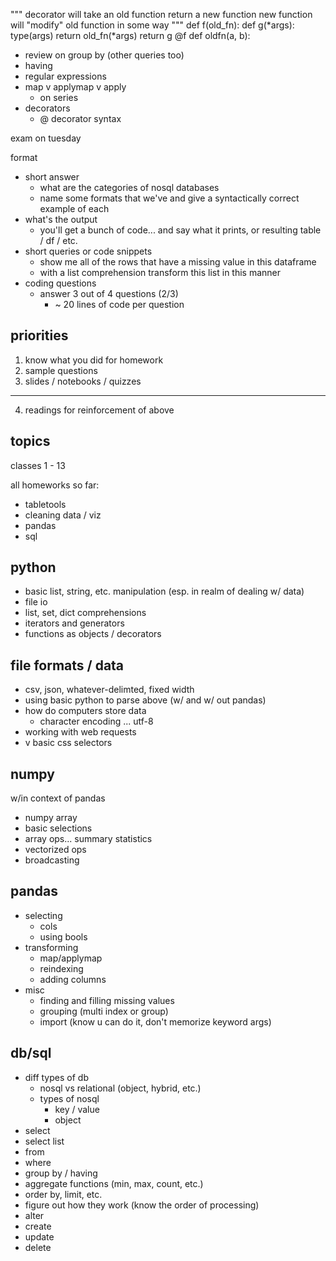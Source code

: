 """
decorator will take an old function
return a new function
new function will "modify" old function in some way
"""
def f(old_fn):
	def g(*args):
	  type(args)
	  return old_fn(*args)
	return g
@f
def oldfn(a, b):




* review on group by (other queries too)
* having
* regular expressions
* map v applymap v apply
  * on series
* decorators
	* @ decorator syntax

exam on tuesday

format

* short answer
	* what are the categories of nosql databases
	* name some formats that we've and give a syntactically correct example of each
* what's the output
	* you'll get a bunch of code... and say what it prints, or resulting table / df / etc.
* short queries or code snippets
	* show me all of the rows that have a missing value in this dataframe
	* with a list comprehension transform this list in this manner
* coding questions
	* answer 3 out of 4 questions (2/3)
		* ~ 20 lines of code per question

priorities
-----
1. know what you did for homework
2. sample questions
3. slides / notebooks / quizzes
------
4. readings for reinforcement of above


topics
-----
classes 1 - 13

all homeworks so far:
* tabletools
* cleaning data / viz
* pandas
* sql

python
---
* basic list, string, etc. manipulation (esp. in realm of dealing w/ data)
* file io
* list, set, dict comprehensions
* iterators and generators
* functions as objects / decorators

file formats / data
---
* csv, json, whatever-delimted, fixed width
* using basic python to parse above (w/ and w/ out pandas)
* how do computers store data
	* character encoding ... utf-8
* working with web requests
* v basic css selectors

numpy
---
w/in context of pandas

* numpy array
* basic selections
* array ops... summary statistics
* vectorized ops
* broadcasting

pandas
---
* selecting
	* cols
	* using bools
* transforming
	* map/applymap
	* reindexing
	* adding columns
* misc
	* finding and filling missing values
	* grouping (multi index or group)
	* import (know u can do it, don't memorize keyword args)

db/sql
---
* diff types of db
	* nosql vs relational (object, hybrid, etc.)
	* types of nosql
		* key / value
		* object
* select
* select list
* from
* where
* group by / having
* aggregate functions (min, max, count, etc.)
* order by, limit, etc.
* figure out how they work (know the order of processing)
* alter
* create
* update
* delete


















